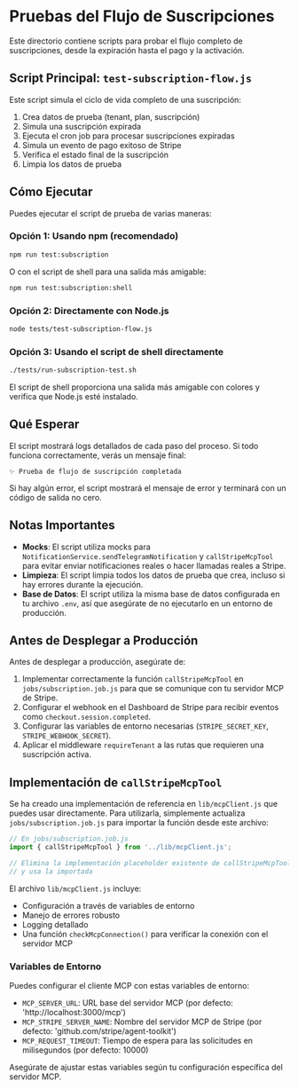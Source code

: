 # Pruebas del Flujo de Suscripciones

Este directorio contiene scripts para probar el flujo completo de suscripciones, desde la expiración hasta el pago y la activación.

## Script Principal: `test-subscription-flow.js`

Este script simula el ciclo de vida completo de una suscripción:

1. Crea datos de prueba (tenant, plan, suscripción)
2. Simula una suscripción expirada
3. Ejecuta el cron job para procesar suscripciones expiradas
4. Simula un evento de pago exitoso de Stripe
5. Verifica el estado final de la suscripción
6. Limpia los datos de prueba

## Cómo Ejecutar

Puedes ejecutar el script de prueba de varias maneras:

### Opción 1: Usando npm (recomendado)

```bash
npm run test:subscription
```

O con el script de shell para una salida más amigable:

```bash
npm run test:subscription:shell
```

### Opción 2: Directamente con Node.js

```bash
node tests/test-subscription-flow.js
```

### Opción 3: Usando el script de shell directamente

```bash
./tests/run-subscription-test.sh
```

El script de shell proporciona una salida más amigable con colores y verifica que Node.js esté instalado.

## Qué Esperar

El script mostrará logs detallados de cada paso del proceso. Si todo funciona correctamente, verás un mensaje final:

```
✨ Prueba de flujo de suscripción completada
```

Si hay algún error, el script mostrará el mensaje de error y terminará con un código de salida no cero.

## Notas Importantes

- **Mocks**: El script utiliza mocks para `NotificationService.sendTelegramNotification` y `callStripeMcpTool` para evitar enviar notificaciones reales o hacer llamadas reales a Stripe.
- **Limpieza**: El script limpia todos los datos de prueba que crea, incluso si hay errores durante la ejecución.
- **Base de Datos**: El script utiliza la misma base de datos configurada en tu archivo `.env`, así que asegúrate de no ejecutarlo en un entorno de producción.

## Antes de Desplegar a Producción

Antes de desplegar a producción, asegúrate de:

1. Implementar correctamente la función `callStripeMcpTool` en `jobs/subscription.job.js` para que se comunique con tu servidor MCP de Stripe.
2. Configurar el webhook en el Dashboard de Stripe para recibir eventos como `checkout.session.completed`.
3. Configurar las variables de entorno necesarias (`STRIPE_SECRET_KEY`, `STRIPE_WEBHOOK_SECRET`).
4. Aplicar el middleware `requireTenant` a las rutas que requieren una suscripción activa.

## Implementación de `callStripeMcpTool`

Se ha creado una implementación de referencia en `lib/mcpClient.js` que puedes usar directamente. Para utilizarla, simplemente actualiza `jobs/subscription.job.js` para importar la función desde este archivo:

```javascript
// En jobs/subscription.job.js
import { callStripeMcpTool } from '../lib/mcpClient.js';

// Elimina la implementación placeholder existente de callStripeMcpTool
// y usa la importada
```

El archivo `lib/mcpClient.js` incluye:

- Configuración a través de variables de entorno
- Manejo de errores robusto
- Logging detallado
- Una función `checkMcpConnection()` para verificar la conexión con el servidor MCP

### Variables de Entorno

Puedes configurar el cliente MCP con estas variables de entorno:

- `MCP_SERVER_URL`: URL base del servidor MCP (por defecto: 'http://localhost:3000/mcp')
- `MCP_STRIPE_SERVER_NAME`: Nombre del servidor MCP de Stripe (por defecto: 'github.com/stripe/agent-toolkit')
- `MCP_REQUEST_TIMEOUT`: Tiempo de espera para las solicitudes en milisegundos (por defecto: 10000)

Asegúrate de ajustar estas variables según tu configuración específica del servidor MCP.
